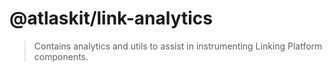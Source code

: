 # @atlaskit/link-analytics
> Contains analytics and utils to assist in instrumenting Linking Platform components.
